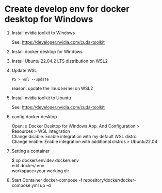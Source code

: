 
# Create develop env for docker desktop for Windows
1. Install nvidia toolkit to Windows

    See: https://developer.nvidia.com/cuda-toolkit

2. Install docker desktop for Windows
3. Install Ubuntu 22.04.2 LTS distribution on WSL2
4. Update WSL
    ```
    PS > wsl --update
    ```
    reason: update the linux kernel on WSL2
5. Install nvidia toolkit to Ubuntu

    See: https://developer.nvidia.com/cuda-toolkit

6. config docker desktop

    Open: a Docker Desktop for Windows App. And Configuration > Resources > WSL integration  
    Change disable: Enable integration with my default WSL distro  
    Change enable: Enable integration with additional distros > Ubuntu22.04

7. Setting a container

    $ cp docker/.env.dev docker/.env  
    edit docker/.env  
    workspace=your working dir

8. Start Container
    docker-compose -f repository/docker/docker-compose.yml up -d


